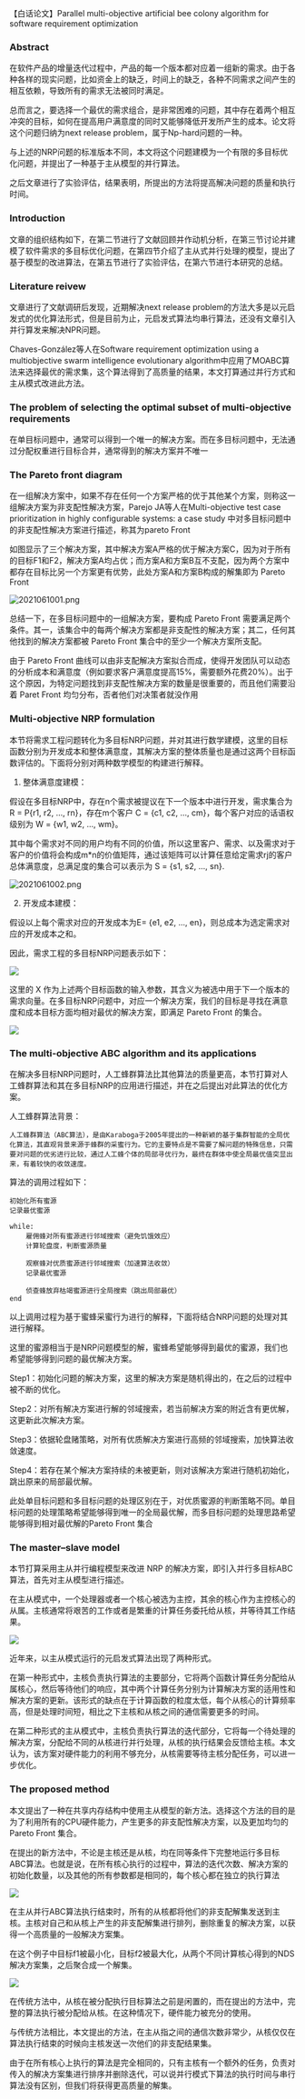 【白话论文】Parallel multi-objective artificial bee colony algorithm for software requirement optimization



### Abstract

在软件产品的增量迭代过程中，产品的每一个版本都对应着一组新的需求。由于各种各样的现实问题，比如资金上的缺乏，时间上的缺乏，各种不同需求之间产生的相互依赖，导致所有的需求无法被同时满足。

总而言之，要选择一个最优的需求组合，是非常困难的问题，其中存在着两个相互冲突的目标，如何在提高用户满意度的同时又能够降低开发所产生的成本。论文将这个问题归纳为next release problem，属于Np-hard问题的一种。

与上述的NRP问题的标准版本不同，本文将这个问题建模为一个有限的多目标优化问题，并提出了一种基于主从模型的并行算法。

之后文章进行了实验评估，结果表明，所提出的方法将提高解决问题的质量和执行时间。



### Introduction

文章的组织结构如下，在第二节进行了文献回顾并作动机分析，在第三节讨论并建模了软件需求的多目标优化问题，在第四节介绍了主从式并行处理的模型，提出了基于模型的改进算法，在第五节进行了实验评估，在第六节进行本研究的总结。



### Literature reivew

文章进行了文献调研后发现，近期解决next release problem的方法大多是以元启发式的优化算法形式，但是目前为止，元启发式算法均串行算法，还没有文章引入并行算发来解决NPR问题。

Chaves-González等人在Software requirement optimization using a multiobjective swarm intelligence evolutionary algorithm中应用了MOABC算法来选择最优的需求集，这个算法得到了高质量的结果，本文打算通过并行方式和主从模式改进此方法。



### The problem of selecting the optimal subset of multi-objective requirements

在单目标问题中，通常可以得到一个唯一的解决方案。而在多目标问题中，无法通过分配权重进行目标合并，通常得到的解决方案并不唯一



### The Pareto front diagram

在一组解决方案中，如果不存在任何一个方案严格的优于其他某个方案，则称这一组解决方案为非支配性解决方案，Parejo JA等人在Multi-objective test case prioritization in highly configurable systems: a case study 中对多目标问题中的非支配性解决方案进行描述，称其为pareto Front

如图显示了三个解决方案，其中解决方案A严格的优于解决方案C，因为对于所有的目标F1和F2，解决方案A均占优；而方案A和方案B互不支配，因为两个方案中都存在目标比另一个方案更有优势，此处方案A和方案B构成的解集即为 Pareto Front

![2021061001.png](../../pic/2021061001.png)

总结一下，在多目标问题中的一组解决方案，要构成 Pareto Front 需要满足两个条件。其一，该集合中的每两个解决方案都是非支配性的解决方案；其二，任何其他找到的解决方案都被 Pareto Front 集合中的至少一个解决方案所支配。

由于 Pareto Front 曲线可以由非支配解决方案拟合而成，使得开发团队可以动态的分析成本和满意度（例如要求客户满意度提高15%，需要额外花费20%）。出于这个原因，为特定问题找到非支配性解决方案的数量是很重要的，而且他们需要沿着 Paret Front 均匀分布，否者他们对决策者就没作用



### Multi-objective NRP formulation

本节将需求工程问题转化为多目标NRP问题，并对其进行数学建模，这里的目标函数分别为开发成本和整体满意度，其解决方案的整体质量也是通过这两个目标函数评估的。下面将分别对两种数学模型的构建进行解释。

1. 整体满意度建模：

假设在多目标NRP中，存在n个需求被提议在下一个版本中进行开发，需求集合为R = P{r1, r2, ..., rn}，存在m个客户 C = {c1, c2, ..., cm}，每个客户对应的话语权级别为 W = {w1, w2, ..., wm}。

其中每个需求对不同的用户均有不同的价值，所以这里客户、需求、以及需求对于客户的价值将会构成m*n的价值矩阵，通过该矩阵可以计算任意给定需求rj的客户总体满意度，总满足度的集合可以表示为 S = {s1, s2, ..., sn}.

![2021061002.png](../../pic/2021061002.png)

2. 开发成本建模：

假设以上每个需求对应的开发成本为E= {e1, e2, ..., en}，则总成本为选定需求对应的开发成本之和。



因此，需求工程的多目标NRP问题表示如下：

![](../../pic/2021061003.png)



这里的 X 作为上述两个目标函数的输入参数，其含义为被选中用于下一个版本的需求向量。在多目标NRP问题中，对应一个解决方案，我们的目标是寻找在满意度和成本目标方面均相对最优的解决方案，即满足 Pareto Front 的集合。

![](../../pic/2021061004.png)

### The multi-objective ABC algorithm and its applications

在解决多目标NRP问题时，人工蜂群算法比其他算法的质量更高，本节打算对人工蜂群算法和其在多目标NRP的应用进行描述，并在之后提出对此算法的优化方案。

人工蜂群算法背景：

```
人工蜂群算法（ABC算法），是由Karaboga于2005年提出的一种新颖的基于集群智能的全局优化算法，其直观背景来源于蜂群的采蜜行为。它的主要特点是不需要了解问题的特殊信息，只需要对问题的优劣进行比较，通过人工蜂个体的局部寻优行为，最终在群体中使全局最优值突显出来，有着较快的收敛速度。
```



算法的调用过程如下：

```shell
初始化所有蜜源
记录最优蜜源

while:
	雇佣蜂对所有蜜源进行邻域搜索（避免饥饿效应）
	计算轮盘度，判断蜜源质量

	观察蜂对优质蜜源进行邻域搜索（加速算法收敛）
	记录最优蜜源

	侦查蜂放弃枯竭蜜源进行全局搜索（跳出局部最优）
end
```



以上调用过程为基于蜜蜂采蜜行为进行的解释，下面将结合NRP问题的处理对其进行解释。

这里的蜜源相当于是NRP问题模型的解，蜜蜂希望能够得到最优的蜜源，我们也希望能够得到问题的最优解决方案。

Step1：初始化问题的解决方案，这里的解决方案是随机得出的，在之后的过程中被不断的优化。

Step2：对所有解决方案进行解的邻域搜索，若当前解决方案的附近含有更优解，这更新此次解决方案。

Step3：依据轮盘赌策略，对所有优质解决方案进行高频的邻域搜索，加快算法收敛速度。

Step4：若存在某个解决方案持续的未被更新，则对该解决方案进行随机初始化，跳出原来的局部最优解。



此处单目标问题和多目标问题的处理区别在于，对优质蜜源的判断策略不同。单目标问题的处理策略希望能够得到唯一的全局最优解，而多目标问题的处理思路希望能够得到相对最优解的Pareto Front 集合

### The master–slave model

本节打算采用主从并行编程模型来改进 NRP 的解决方案，即引入并行多目标ABC算法，首先对主从模型进行描述。

在主从模式中，一个处理器或者一个核心被选为主控，其余的核心作为主控核心的从属。主核通常将艰苦的工作或者是繁重的计算任务委托给从核，并等待其工作结果。

![](../../pic/2021061005.png)



近年来，以主从模式运行的元启发式算法出现了两种形式。

在第一种形式中，主核负责执行算法的主要部分，它将两个函数计算任务分配给从属核心，然后等待他们的响应，其中两个计算任务分别为计算解决方案的适用性和解决方案的更新。该形式的缺点在于计算函数的粒度太低，每个从核心的计算频率高，但是处理时间短，相比之下主核和从核之间的通信需要更多的时间。

在第二种形式的主从模式中，主核负责执行算法的迭代部分，它将每一个待处理的解决方案，分配给不同的从核进行并行处理，从核的执行结果会反馈给主核。本文认为，该方案对硬件能力的利用不够充分，从核需要等待主核分配任务，可以进一步优化。



### The proposed method

本文提出了一种在共享内存结构中使用主从模型的新方法。选择这个方法的目的是为了利用所有的CPU硬件能力，产生更多的非支配性解决方案，以及更加均匀的Pareto Front 集合。

在提出的新方法中，不论是主核还是从核，均在同等条件下完整地运行多目标ABC算法。也就是说，在所有核心执行的过程中，算法的迭代次数、解决方案的初始化数量，以及其他的所有参数都是相同的，每个核心都在独立的执行算法

![](../../pic/2021061006.png)

在主从并行ABC算法执行结束时，所有的从核都将他们的非支配解集发送到主核。主核对自己和从核上产生的非支配解集进行排列，删除重复的解决方案，以获得一个高质量的一般解决方案集。

在这个例子中目标f1被最小化，目标f2被最大化，从两个不同计算核心得到的NDS解决方案集，之后聚合成一个解集。

![](../../pic/2021061007.png)



在传统方法中，从核在被分配执行目标算法之前是闲置的，而在提出的方法中，完整的算法执行被分配给从核。在这种情况下，硬件能力被充分的使用。

与传统方法相比，本文提出的方法，在主从指之间的通信次数非常少，从核仅仅在算法执行结束的时候向主核发送一次他们的非支配结果集。

由于在所有核心上执行的算法是完全相同的，只有主核有一个额外的任务，负责对传入的解决方案集进行排序并删除迭代，可以说并行模式下算法的执行时间与串行算法没有区别，但我们将获得更高质量的解集。

